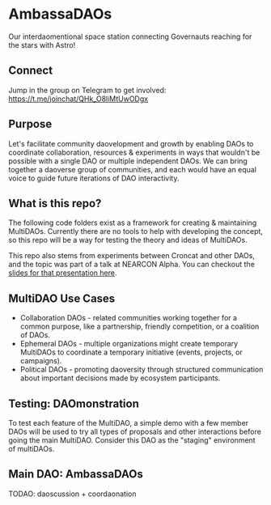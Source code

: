 # AmbassaDAOs
Our interdaomentional space station connecting Governauts reaching for the stars with Astro!

## Connect

Jump in the group on Telegram to get involved: https://t.me/joinchat/QHk_O8liMtUwODgx

## Purpose

Let's facilitate community daovelopment and growth by enabling DAOs to coordinate collaboration, resources & experiments in ways that wouldn't be possible with a single DAO or multiple independent DAOs. We can bring together a daoverse group of communities, and each would have an equal voice to guide future iterations of DAO interactivity.

## What is this repo?

The following code folders exist as a framework for creating & maintaining MultiDAOs. Currently there are no tools to help with developing the concept, so this repo will be a way for testing the theory and ideas of MultiDAOs.

This repo also stems from experiments between Croncat and other DAOs, and the topic was part of a talk at NEARCON Alpha. You can checkout the [slides for that presentation here](https://docs.google.com/presentation/d/1QtyyE6VuHWyzwkyl8dAKCWZYMBx-y0viSIJmuen67f4/edit?usp=sharing).

## MultiDAO Use Cases

- Collaboration DAOs - related communities working together for a common purpose, like a partnership, friendly competition, or a coalition of DAOs.
- Ephemeral DAOs - multiple organizations might create temporary MultiDAOs to coordinate a temporary initiative (events, projects, or campaigns).
- Political DAOs - promoting daoversity through structured communication about important decisions made by ecosystem participants.

## Testing: DAOmonstration

To test each feature of the MultiDAO, a simple demo with a few member DAOs will be used to try all types of proposals and other interactions before going the main MultiDAO. Consider this DAO as the "staging" environment of multiDAOs.

## Main DAO: AmbassaDAOs

TODAO: daoscussion + coordaonation
